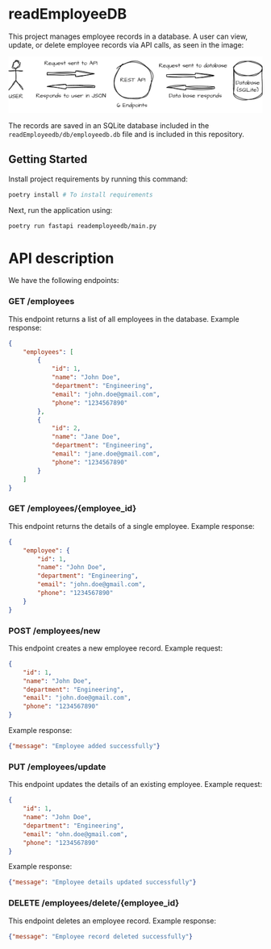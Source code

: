 # readEmployeeDB
This project manages employee records in a database. A user can view, update, or delete employee records via API calls, as seen in the image:

![visual representation of application](howitworks.png)

The records are saved in an SQLite database included in the `readEmployeedb/db/employeedb.db` file and is included in this repository.

## Getting Started
Install project requirements by running this command:
```sh
poetry install # To install requirements
```
Next, run the application using:
```sh
poetry run fastapi reademployeedb/main.py
```

# API description
We have the following endpoints:

### GET /employees
This endpoint returns a list of all employees in the database.
Example response:
```json
{
    "employees": [
        {
            "id": 1,
            "name": "John Doe",
            "department": "Engineering",
            "email": "john.doe@gmail.com",
            "phone": "1234567890"
        },
        {
            "id": 2,
            "name": "Jane Doe",
            "department": "Engineering",
            "email": "jane.doe@gmail.com",
            "phone": "1234567890"
        }
    ]
}
```

### GET /employees/{employee_id}
This endpoint returns the details of a single employee.
Example response:
```json
{
    "employee": {
        "id": 1,
        "name": "John Doe",
        "department": "Engineering",
        "email": "john.doe@gmail.com",
        "phone": "1234567890"
    }
}
```

### POST /employees/new
This endpoint creates a new employee record.
Example request:
```json
{  
    "id": 1,
    "name": "John Doe",
    "department": "Engineering",
    "email": "john.doe@gmail.com",
    "phone": "1234567890"
}
```
Example response:
```json
{"message": "Employee added successfully"}
```

### PUT /employees/update
This endpoint updates the details of an existing employee.
Example request:
```json
{  
    "id": 1,
    "name": "John Doe",
    "department": "Engineering",
    "email": "ohn.doe@gmail.com",
    "phone": "1234567890"
}
```
Example response:
```json
{"message": "Employee details updated successfully"}
```

### DELETE /employees/delete/{employee_id}
This endpoint deletes an employee record.
Example response:
```json
{"message": "Employee record deleted successfully"}
```